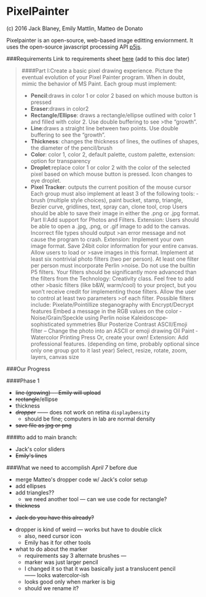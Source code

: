 # PixelPainter
(c) 2016 Jack Blaney, Emily Mattlin, Matteo de Donato

Pixelpainter is an open-source, web-based image editting enviornment.
It uses the open-source javascript processing API [p5js](p5js.org).

###Requirements
Link to requirements sheet [here](https://trinityschoolnyc.myschoolapp.com/ftpimages/390/download/download_1789690.pdf)
(add to this doc later)

> ####Part I:​Create a basic pixel drawing experience.
>Picture the eventual evolution of your Pixel Painter program. When in doubt, mimic the behavior of MS Paint.
>Each group must implement:
> - **Pencil**:​draws in color 1 or color 2 based on which mouse button is pressed
> - **Eraser**:​draws in color2
> - **Rectangle/Ellipse**: ​draws a rectangle/ellipse outlined with color 1 and filled with color 2. Use double buffering to see >the “growth”.
> - **Line**:​draws a straight line between two points. Use double buffering to see the “growth”.
> - **Thickness**: ​changes the thickness of lines, the outlines of shapes, the diameter of the pencil/brush
> - **Color**: ​color 1, color 2, default palette, custom palette, extension: option for transparency
> - **Droplet**:​​replace color 1 or color 2 with the color of the selected pixel based on which mouse button is pressed. 
> Icon changes to eye droplet.
> - **Pixel Tracker**: ​outputs the current position of the mouse cursor
>Each group must also implement at least 3 of the following tools:
>­ brush (multiple style choices), paint bucket, stamp, triangle, Bezier curve, gridlines, text, spray can, clone tool, crop
>Users should be able to save their image in either the .png or .jpg format.
>Part II:​Add support for Photos and Filters.
>Extension: Users should be able to open a .jpg, .png, or .gif image to add to the canvas. Incorrect file types should output >an error message and not cause the
>program to crash.
>Extension: Implement your own image format. Save 24­bit color information for your entire canvas. Allow users to load or >save images in this format.
>Implement at least six non­trivial photo filters (two per person). At least one filter per person must incorporate Perlin >noise. Do not use the built­in P5 filters. Your
>filters should be significantly more advanced than the filters from the Technology: Creativity class. Feel free to add other >basic filters (like b&W, warm/cool) to
>your project, but you won’t receive credit for implementing those filters. Allow the user to control at least two parameters >of each filter.
>Possible filters include:
>­Pixelate/Pointillize
>­steganography with Encrypt/Decrypt features­ Embed a message in the RGB values on the color
>­Noise/Grain/Speckle using Perlin noise
>­Kaleidoscope­ sophisticated symmetries
>­Blur
>­Posterize
>­Contrast
>­ASCII/Emoji filter – Change the photo into an ASCII or emoji drawing
>­Oil Paint
>­Watercolor
>­Printing Press
>­Or, create your own!
>Extension​: Add professional features. (depending on time, probably optional since only one group got to it last year)
>­Select, resize, rotate, zoom, layers, canvas size

###Our Progress

####Phase 1
- ~~line (growing) -- Emily will upload~~
- ~~rectangle~~/ellipse
- thickness
- ~~*dropper*~~ —— does not work on retina `displayDensity` 
  * should be fine; computers in lab are normal density 
- ~~save file as jpg or png~~

####to add to main branch:
- Jack's color sliders
- ~~Emily's lines~~

###What we need to accomplish *April 7* before due
- merge Matteo's dropper code w/ Jack's color setup
- add ellipses
- add triangles??
  * we need another tool — can we use code for rectangle?
- ~~thickness~~
 * ~~Jack do you have this already?~~
- dropper is kind of weird — works but have to double click
  * also, need cursor icon
  * Emily has it for other tools
- what to do about the marker
  * requirements say 3 alternate brushes —
  * marker was just larger pencil
  * I changed it so that it was basically just a translucent pencil —— looks watercolor-ish
  * looks good only when marker is big
  * should we rename it?
